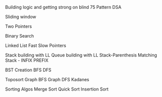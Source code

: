 Building logic and getting strong on blind 75
Pattern DSA

Sliding window

Two Pointers

Binary Search

Linked List
Fast Slow Pointers

Stack building with LL
Queue building with LL
Stack-Parenthesis Matching
Stack - INFIX PREFIX

BST Creation
BFS
DFS

Toposort
Graph BFS
Graph DFS
Kadanes 

Sorting Algos
Merge Sort
Quick Sort
Insertion Sort

